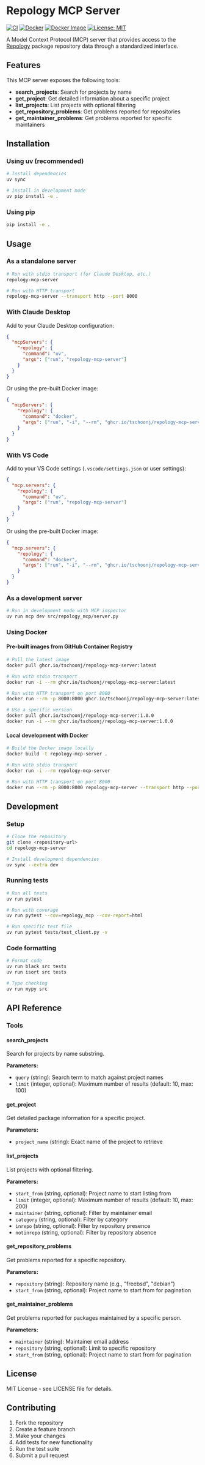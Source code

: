 # Repology MCP Server

[![CI](https://github.com/tschoonj/repology-mcp-server/workflows/CI/badge.svg)](https://github.com/tschoonj/repology-mcp-server/actions/workflows/ci.yml)
[![Docker](https://github.com/tschoonj/repology-mcp-server/workflows/Docker/badge.svg)](https://github.com/tschoonj/repology-mcp-server/actions/workflows/docker.yml)
[![Docker Image](https://img.shields.io/badge/docker-ghcr.io%2Ftschoonj%2Frepology--mcp--server-blue)](https://github.com/tschoonj/repology-mcp-server/pkgs/container/repology-mcp-server)
[![License: MIT](https://img.shields.io/badge/License-MIT-yellow.svg)](https://opensource.org/licenses/MIT)

A Model Context Protocol (MCP) server that provides access to the [Repology](https://repology.org) package repository data through a standardized interface.

## Features

This MCP server exposes the following tools:

- **search_projects**: Search for projects by name
- **get_project**: Get detailed information about a specific project
- **list_projects**: List projects with optional filtering
- **get_repository_problems**: Get problems reported for repositories
- **get_maintainer_problems**: Get problems reported for specific maintainers

## Installation

### Using uv (recommended)

```bash
# Install dependencies
uv sync

# Install in development mode
uv pip install -e .
```

### Using pip

```bash
pip install -e .
```

## Usage

### As a standalone server

```bash
# Run with stdio transport (for Claude Desktop, etc.)
repology-mcp-server

# Run with HTTP transport
repology-mcp-server --transport http --port 8000
```

### With Claude Desktop

Add to your Claude Desktop configuration:

```json
{
  "mcpServers": {
    "repology": {
      "command": "uv",
      "args": ["run", "repology-mcp-server"]
    }
  }
}
```

Or using the pre-built Docker image:

```json
{
  "mcpServers": {
    "repology": {
      "command": "docker",
      "args": ["run", "-i", "--rm", "ghcr.io/tschoonj/repology-mcp-server:latest"]
    }
  }
}
```

### With VS Code

Add to your VS Code settings (`.vscode/settings.json` or user settings):

```json
{
  "mcp.servers": {
    "repology": {
      "command": "uv",
      "args": ["run", "repology-mcp-server"]
    }
  }
}
```

Or using the pre-built Docker image:

```json
{
  "mcp.servers": {
    "repology": {
      "command": "docker",
      "args": ["run", "-i", "--rm", "ghcr.io/tschoonj/repology-mcp-server:latest"]
    }
  }
}
```

### As a development server

```bash
# Run in development mode with MCP inspector
uv run mcp dev src/repology_mcp/server.py
```

### Using Docker

#### Pre-built images from GitHub Container Registry

```bash
# Pull the latest image
docker pull ghcr.io/tschoonj/repology-mcp-server:latest

# Run with stdio transport
docker run -i --rm ghcr.io/tschoonj/repology-mcp-server:latest

# Run with HTTP transport on port 8000
docker run --rm -p 8000:8000 ghcr.io/tschoonj/repology-mcp-server:latest --transport http --port 8000

# Use a specific version
docker pull ghcr.io/tschoonj/repology-mcp-server:1.0.0
docker run -i --rm ghcr.io/tschoonj/repology-mcp-server:1.0.0
```

#### Local development with Docker

```bash
# Build the Docker image locally
docker build -t repology-mcp-server .

# Run with stdio transport
docker run -i --rm repology-mcp-server

# Run with HTTP transport on port 8000
docker run --rm -p 8000:8000 repology-mcp-server --transport http --port 8000
```

## Development

### Setup

```bash
# Clone the repository
git clone <repository-url>
cd repology-mcp-server

# Install development dependencies
uv sync --extra dev
```

### Running tests

```bash
# Run all tests
uv run pytest

# Run with coverage
uv run pytest --cov=repology_mcp --cov-report=html

# Run specific test file
uv run pytest tests/test_client.py -v
```

### Code formatting

```bash
# Format code
uv run black src tests
uv run isort src tests

# Type checking
uv run mypy src
```

## API Reference

### Tools

#### search_projects
Search for projects by name substring.

**Parameters:**
- `query` (string): Search term to match against project names
- `limit` (integer, optional): Maximum number of results (default: 10, max: 100)

#### get_project
Get detailed package information for a specific project.

**Parameters:**
- `project_name` (string): Exact name of the project to retrieve

#### list_projects  
List projects with optional filtering.

**Parameters:**
- `start_from` (string, optional): Project name to start listing from
- `limit` (integer, optional): Maximum number of results (default: 10, max: 200)
- `maintainer` (string, optional): Filter by maintainer email
- `category` (string, optional): Filter by category
- `inrepo` (string, optional): Filter by repository presence
- `notinrepo` (string, optional): Filter by repository absence

#### get_repository_problems
Get problems reported for a specific repository.

**Parameters:**
- `repository` (string): Repository name (e.g., "freebsd", "debian")
- `start_from` (string, optional): Project name to start from for pagination

#### get_maintainer_problems  
Get problems reported for packages maintained by a specific person.

**Parameters:**
- `maintainer` (string): Maintainer email address
- `repository` (string, optional): Limit to specific repository
- `start_from` (string, optional): Project name to start from for pagination

## License

MIT License - see LICENSE file for details.

## Contributing

1. Fork the repository
2. Create a feature branch
3. Make your changes
4. Add tests for new functionality
5. Run the test suite
6. Submit a pull request